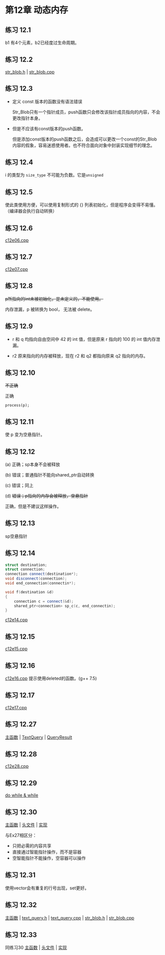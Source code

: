 # 第12章 动态内存

## 练习 12.1

b1 有4个元素，b2已经度过生命周期。

## 练习 12.2

[str_blob.h](str_blob.h) | [str_blob.cpp](str_blob.cpp)

## 练习 12.3

* 定义 const 版本的函数没有语法错误

    Str_Blob只有一个指针成员，push函数只会修改该指针成员指向的内容，不会更改指针本身。

* 但是不应该有const版本的push函数。

    但是添加const版本的push函数之后，会造成可以更改一个const的Str_Blob内容的假象，容易迷惑使用者。也不符合面向对象中封装实现细节的理念。

## 练习 12.4

i 的类型为 `size_type` 不可能为负数。它是`unsigned`

## 练习 12.5

使此类使用方便，可以使用复制形式的 {} 列表初始化，但是程序会变得不易懂。（编译器会执行自动转换）

## 练习 12.6

[c12e06.cpp](c12e06.cpp)

## 练习 12.7

[c12e07.cpp](c12e07.cpp)

## 练习 12.8

~~p所指向的int未被初始化，是未定义的，不能使用。~~

内存泄漏，p 被转换为 bool， 无法被 delete。

## 练习 12.9

* r 和 q 均指向自由空间中 42 的 int 值，但是原来 r 指向的 100 的 int 值内存泄漏。

* r2 原来指向的内存被释放，现在 r2 和 q2 都指向原来 q2 指向的内存。

## 练习 12.10

~~不正确~~

正确

`process(p);`

## 练习 12.11

使 p 变为空悬指针。

## 练习 12.12

(a) 正确；sp本身不会被释放

(b) 错误；普通指针不能向shared_ptr自动转换

(c) 错误；同上

(d) ~~错误；p指向的内存会被释放，空悬指针~~

正确，但是不建议这样操作。

## 练习 12.13

sp空悬指针

## 练习 12.14

```c++
struct destination;
struct connection;
connection connect(destination*);
void disconnect(connection);
void end_connection(connectin*);

void f(destination &d)
{
    connection c = connect(&d);
    shared_ptr<connection> sp_c(c, end_connectin);
}
```
[c12e14.cpp](c12e14.cpp)

## 练习 12.15

[c12e15.cpp](c12e15.cpp)

## 练习 12.16

[c12e16.cpp](c12e16.cpp) 提示使用deleted的函数。(g++ 7.5)

## 练习 12.17

[c12e17.cpp](c12e17.cpp)

## 练习 12.27

[主函数](e27/testquery.cpp) | [TextQuery](e27/text_query.h) | [QueryResult](e27/query_result.h)

## 练习 12.28

[c12e28.cpp](e28/c12e28.cpp)

## 练习 12.29

[do while & while](e27/testquery.cpp)

## 练习 12.30

[主函数](e30/c12e30.cpp) | [头文件](e30/text_query.h) | [实现](e30/text_query.cpp)

与Ex27相区分：

*  只把必需的内容共享
*  直接通过智能指针操作，而不是容器
*  空智能指针不能操作，空容器可以操作

## 练习 12.31

使用vector会有重复的行号出现，set更好。

## 练习 12.32

[主函数](e32/c12e32.cpp) | [text_query.h](e32/text_query.h) | [text_query.cpp](e32/text_query.cpp) | [str_blob.h](e32/str_blob.h) | [str_blob.cpp](e32/str_blob.cpp)

## 练习 12.33

同练习30  [主函数](e30/c12e30.cpp) | [头文件](e30/text_query.h) | [实现](e30/text_query.cpp)
